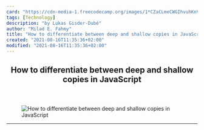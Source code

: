 ```yaml
---
card: "https://cdn-media-1.freecodecamp.org/images/1*CZaCLmeCWGIhvuhKnV7mVg.jpeg"
tags: [Technology]
description: "by Lukas Gisder-Dubé"
author: "Milad E. Fahmy"
title: "How to differentiate between deep and shallow copies in JavaScript"
created: "2021-08-16T11:35:36+02:00"
modified: "2021-08-16T11:35:36+02:00"
---
```

<div class="site-wrapper">
<main id="site-main" class="site-main outer">
<div class="inner">
<article class="post-full post tag-technology tag-javascript tag-programming tag-startup tag-web-development ">
<header class="post-full-header">
<h1 class="post-full-title">How to differentiate between deep and shallow copies in JavaScript</h1>
</header>
<figure class="post-full-image">
<picture>
<source media="(max-width: 700px)" sizes="1px" srcset="data:image/gif;base64,R0lGODlhAQABAIAAAAAAAP///yH5BAEAAAAALAAAAAABAAEAAAIBRAA7 1w">
<source media="(min-width: 701px)" sizes="(max-width: 800px) 400px,
(max-width: 1170px) 700px,
1400px" srcset="https://cdn-media-1.freecodecamp.org/images/1*CZaCLmeCWGIhvuhKnV7mVg.jpeg 300w,
https://cdn-media-1.freecodecamp.org/images/1*CZaCLmeCWGIhvuhKnV7mVg.jpeg 600w,
https://cdn-media-1.freecodecamp.org/images/1*CZaCLmeCWGIhvuhKnV7mVg.jpeg 1000w,
https://cdn-media-1.freecodecamp.org/images/1*CZaCLmeCWGIhvuhKnV7mVg.jpeg 2000w">
<img onerror="this.style.display='none'" src="https://cdn-media-1.freecodecamp.org/images/1*CZaCLmeCWGIhvuhKnV7mVg.jpeg" alt="How to differentiate between deep and shallow copies in JavaScript">
</picture>
</figure>
<section class="post-full-content">
<div class="post-content medium-migrated-article">
</div>
<hr>
</section>
</article>
</div>
</main>
</div>
<!-- Google Tag Manager (noscript) -->
<!-- End Google Tag Manager (noscript) -->
